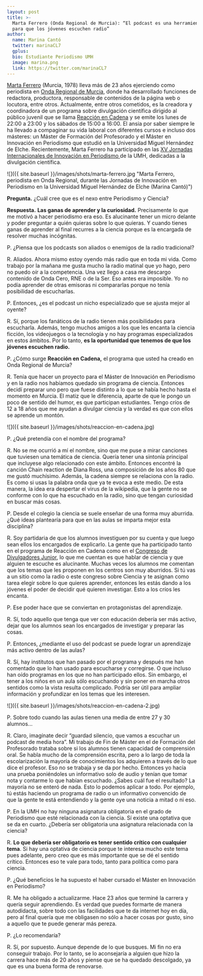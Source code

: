 ```yaml
---
layout: post
title: >-
  Marta Ferrero (Onda Regional de Murcia): “El podcast es una herramienta clave
  para que los jóvenes escuchen radio”
author:
  name: Marina Cantó
  twitter: marinaCL7
  gplus:  
  bio: Estudiante Periodismo UMH
  image: marina.png
  link: https://twitter.com/marinaCL7
---
```

[Marta Ferrero](https://twitter.com/MFerreroB) (Murcia, 1978) lleva más de 23 años ejerciendo como periodista en [Onda Regional de Murcia](https://www.orm.es/), donde ha desarrollado funciones de redactora, productora, responsable de contenidos de la página web o locutora, entre otros. Actualmente, entre otros cometidos, es la creadora y coordinadora de un programa sobre divulgación científica dirigido al público juvenil que se llama [Reacción en Cadena](https://www.orm.es/eorm/reaccionencadena/) y se emite los lunes de 22:00 a 23:00 y los sábados de 15:00 a 16:00. El ansia por saber siempre le ha llevado a compaginar su vida laboral con diferentes cursos e incluso dos másteres: un Máster de Formación del Profesorado y el Máster en Innovación en Periodismo que estudió en la Universidad Miguel Hernández de Elche. Recientemente, Marta Ferrero ha participado en las [XV Jornadas Internacionales de Innovación en Periodismo ](https://periodismo.umh.es/2019/10/17/jornadas-internacionales-de-periodismo-ciencia-y-periodismo/)de la UMH, dedicadas a la divulgación científica.

![]({{ site.baseurl }}/images/shots/marta-ferrero.jpg "Marta Ferrero, periodista en Onda Regional, durante las Jornadas de Innovación en Periodismo en la Universidad Miguel Hernández de Elche (Marina Cantó)")

**Pregunta.** ¿Cuál cree que es el nexo entre Periodismo y Ciencia?

**Respuesta.** **Las ganas de aprender y la curiosidad.** Precisamente lo que me motivó a hacer periodismo era eso. Es alucinante tener un micro delante y poder preguntar a quién quieras sobre lo que quieras. Y cuando tienes ganas de aprender al final recurres a la ciencia porque es la encargada de resolver muchas incógnitas. 

P. ¿Piensa que los podcasts son aliados o enemigos de la radio tradicional?

R. Aliados. Ahora mismo estoy oyendo más radio que en toda mi vida. Como trabajo por la mañana me gusta mucho la radio matinal que yo hago, pero no puedo oír a la competencia. Una vez llego a casa me descargo contenido de Onda Cero, RNE o de la Ser. Eso antes era imposible. Yo no podía aprender de otras emisoras ni compararlas porque no tenía posibilidad de escucharlas.

P. Entonces, ¿es el podcast un nicho especializado que se ajusta mejor al oyente?

R. Sí, porque los fanáticos de la radio tienen más posibilidades para escucharla. Además, tengo muchos amigos a los que les encanta la ciencia ficción, los videojuegos o la tecnología y no hay programas especializados en estos ámbitos. Por lo tanto, **es la oportunidad que tenemos de que los jóvenes escuchen radio.** 

P. ¿Cómo surge **Reacción en Cadena,** el programa que usted ha creado en Onda Regional de Murcia?

R. Tenía que hacer un proyecto para el Máster de Innovación en Periodismo y en la radio nos habíamos quedado sin programa de ciencia. Entonces decidí preparar uno pero que fuese distinto a lo que se había hecho hasta el momento en Murcia. El matiz que le diferencia, aparte de que le pongo un poco de sentido del humor, es que participan estudiantes. Tengo críos de 12 a 18 años que me ayudan a divulgar ciencia y la verdad es que con ellos se aprende un montón. 

![]({{ site.baseurl }}/images/shots/reaccion-en-cadena.jpg)

P. ¿Qué pretendía con el nombre del programa?

R. No se me ocurrió a mí el nombre, sino que me puse a mirar canciones que tuviesen una temática de ciencia. Quería tener una sintonía principal que incluyese algo relacionado con este ámbito. Entonces encontré la canción Chain reaction de Diana Ross, una composición de los años 80 que me gustó muchísimo. Además, la cadena siempre se relaciona con la radio. Es como si usas la palabra onda que ya te evoca a este medio. De esta manera, la idea era despertar el virus de la wikipedia, que la gente no se conforme con lo que ha escuchado en la radio, sino que tengan curiosidad en buscar más cosas. 

P. Desde el colegio la ciencia se suele enseñar de una forma muy aburrida. ¿Qué ideas plantearía para que en las aulas se imparta mejor esta disciplina?

R. Soy partidaria de que los alumnos investiguen por su cuenta y que luego sean ellos los encargados de explicarlo. La gente que ha participado tanto en el programa de Reacción en Cadena como en el [Congreso de Divulgadores Junior](http://murciadivulga.com/2019/05/14/ii-congreso-divulgadores-junior-adcmurcia/), lo que me cuentan es que hablar de ciencia y que alguien te escuche es alucinante. Muchas veces los alumnos me comentan que los temas que les proponen en los centros son muy aburridos. Si tú vas a un sitio como la radio o este congreso sobre Ciencia y te asignan como tarea elegir sobre lo que quieres aprender, entonces les estás dando a los jóvenes el poder de decidir qué quieren investigar. Esto a los críos les encanta.

P. Ese poder hace que se conviertan en protagonistas del aprendizaje.

R. Sí, todo aquello que tenga que ver con educación debería ser más activo, dejar que los alumnos sean los encargados de investigar y preparar las cosas. 

P. Entonces, ¿mediante el uso del podcast se puede lograr un aprendizaje más activo dentro de las aulas?

R. Sí, hay institutos que han pasado por el programa y después me han comentado que lo han usado para escucharse y corregirse. O que incluso han oído programas en los que no han participado ellos. Sin embargo, el tener a los niños en un aula sólo escuchando y sin poner en marcha otros sentidos como la vista resulta complicado. Podría ser útil para ampliar información y profundizar en los temas que les interesen. 

![]({{ site.baseurl }}/images/shots/reaccion-en-cadena-2.jpg)

P. Sobre todo cuando las aulas tienen una media de entre 27 y 30 alumnos...

R. Claro, imagínate decir “guardad silencio, que vamos a escuchar un podcast de media hora”. Mi trabajo de Fin de Máster en el de Formación del Profesorado trataba sobre si los alumnos tienen capacidad de comprensión oral. Se habla mucho de la comprensión escrita, pero a lo largo de toda la escolarización la mayoría de conocimientos los adquieren a través de lo que dice el profesor. Eso no se trabaja y se da por hecho. Entonces yo hacía una prueba poniéndoles un informativo solo de audio y tenían que tomar nota y contarme lo que habían escuchado. ¿Sabes cuál fue el resultado? La mayoría no se enteró de nada. Esto lo podemos aplicar a todo. Por ejemplo, tú estás haciendo un programa de radio o un informativo convencido de que la gente te está entendiendo y la gente oye una noticia a mitad o ni eso. 

P. En la UMH no hay ninguna asignatura obligatoria en el grado de Periodismo que esté relacionada con la ciencia. Sí existe una optativa que se da en cuarto. ¿Debería ser obligatoria una asignatura relacionada con la ciencia?

R. **Lo que debería ser obligatorio es tener sentido crítico con cualquier tema**. Si hay una optativa de ciencia porque te interesa mucho este tema pues adelante, pero creo que es más importante que se dé el sentido crítico. Entonces eso te vale para todo, tanto para política como para ciencia. 

P. ¿Qué beneficios le ha supuesto el haber cursado el Máster en Innovación en Periodismo?

R. Me ha obligado a actualizarme. Hace 23 años que terminé la carrera y quería seguir aprendiendo. Es verdad que puedes formarte de manera autodidacta, sobre todo con las facilidades que te da internet hoy en día, pero al final quería que me obligasen no sólo a hacer cosas por gusto, sino a aquello que te puede generar más pereza. 

P. ¿Lo recomendaría?

R. Sí, por supuesto. Aunque depende de lo que busques. Mi fin no era conseguir trabajo. Por lo tanto, se lo aconsejaría a alguien que hizo la carrera hace más de 20 años y piense que se ha quedado descolgado, ya que es una buena forma de renovarse.
